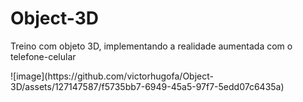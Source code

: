 # Object-3D

<p>Treino com objeto 3D, implementando a realidade aumentada com o telefone-celular</p>![image](https://github.com/victorhugofa/Object-3D/assets/127147587/f5735bb7-6949-45a5-97f7-5edd07c6435a)
